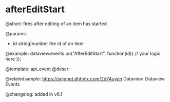 afterEditStart
=============

@short:
fires after editing of an item has started

@params:
- id		string|number		the id of an item


@example:
dataview.events.on("AfterEditStart", function(id){
	// your logic here
});


@template: api_event
@descr:


@relatedsample:
https://snippet.dhtmlx.com/2d74uyoh	Dataview. Dataview Events


@changelog: added in v6.1